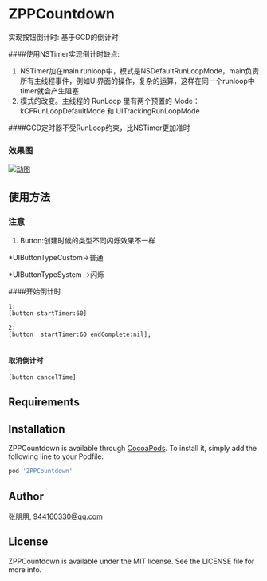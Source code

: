 # ZPPCountdown
实现按钮倒计时: 基于GCD的倒计时

####使用NSTimer实现倒计时缺点:

1. NSTimer加在main runloop中，模式是NSDefaultRunLoopMode，main负责所有主线程事件，例如UI界面的操作，复杂的运算，这样在同一个runloop中timer就会产生阻塞
2. 模式的改变。主线程的 RunLoop 里有两个预置的 Mode：kCFRunLoopDefaultMode 和 UITrackingRunLoopMode

####GCD定时器不受RunLoop约束，比NSTimer更加准时


### 效果图
[![动图](https://upload-images.jianshu.io/upload_images/11285123-b184de5d49cbc2d4.gif?imageMogr2/auto-orient/strip)
](https://upload-images.jianshu.io/upload_images/11285123-2e9ea4348171b306.gif?imageMogr2/auto-orient/strip)

## 使用方法
### 注意
1. Button:创建时候的类型不同闪烁效果不一样
 
 *UIButtonTypeCustom->普通
 
 *UIButtonTypeSystem ->闪烁
 
####开始倒计时
```
1:
[button startTimer:60]

2:
[button  startTimer:60 endComplete:nil];     
      
```

#### 取消倒计时
```
[button cancelTime]
```
## Requirements

## Installation

ZPPCountdown is available through [CocoaPods](https://cocoapods.org). To install
it, simply add the following line to your Podfile:

```ruby
pod 'ZPPCountdown'
```

## Author

张朋朋, 944160330@qq.com

## License

ZPPCountdown is available under the MIT license. See the LICENSE file for more info.
